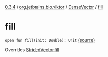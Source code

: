 [0.3.4](../../index.md) / [org.jetbrains.bio.viktor](../index.md) / [DenseVector](index.md) / [fill](.)

# fill

`open fun fill(init: Double): Unit` [(source)](https://github.com/JetBrains-Research/viktor/blob/0.3.4/src/main/kotlin/org/jetbrains/bio/viktor/DenseVector.kt#L13)

Overrides [StridedVector.fill](../-strided-vector/fill.md)

